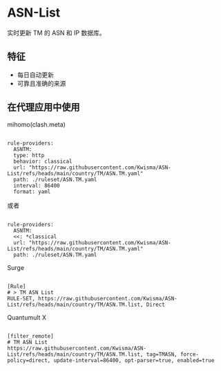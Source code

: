 
# ASN-List
    
实时更新 TM 的 ASN 和 IP 数据库。
    
## 特征
    
- 每日自动更新
- 可靠且准确的来源
    
## 在代理应用中使用
    
mihomo(clash.meta)
   
<pre><code class="language-javascript">
rule-providers:
  ASNTM:
  type: http
  behavior: classical
  url: "https://raw.githubusercontent.com/Kwisma/ASN-List/refs/heads/main/country/TM/ASN.TM.yaml"
  path: ./ruleset/ASN.TM.yaml
  interval: 86400
  format: yaml
</code></pre>

或者

<pre><code class="language-javascript">
rule-providers:
  ASNTM:
  <<: *classical
  url: "https://raw.githubusercontent.com/Kwisma/ASN-List/refs/heads/main/country/TM/ASN.TM.yaml"
  path: ./ruleset/ASN.TM.yaml
</code></pre>
    
Surge
    
<pre><code class="language-javascript">
[Rule]
# > TM ASN List
RULE-SET, https://raw.githubusercontent.com/Kwisma/ASN-List/refs/heads/main/country/TM/ASN.TM.list, Direct
</code></pre>
    
Quantumult X
    
<pre><code class="language-javascript">
[filter_remote]
# TM ASN List
https://raw.githubusercontent.com/Kwisma/ASN-List/refs/heads/main/country/TM/ASN.TM.list, tag=TMASN, force-policy=direct, update-interval=86400, opt-parser=true, enabled=true
</code></pre>
